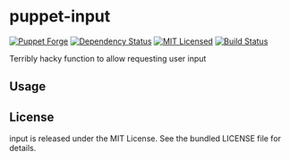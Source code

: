 puppet-input
==============

[![Puppet Forge](https://img.shields.io/puppetforge/v/halyard/input.svg)](https://forge.puppetlabs.com/halyard/input)
[![Dependency Status](https://img.shields.io/gemnasium/halyard/puppet-input.svg)](https://gemnasium.com/halyard/puppet-input)
[![MIT Licensed](https://img.shields.io/badge/license-MIT-green.svg)](https://tldrlegal.com/license/mit-license)
[![Build Status](https://img.shields.io/circleci/project/halyard/puppet-input.svg)](https://circleci.com/gh/halyard/puppet-input)

Terribly hacky function to allow requesting user input

## Usage

## License

input is released under the MIT License. See the bundled LICENSE file for details.

